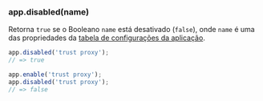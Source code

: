 <h3 id='app.disabled'>app.disabled(name)</h3>

Retorna `true` se o Booleano `name` está desativado (`false`), onde `name` é uma das
propriedades da [tabela de configurações da aplicação](#app.settings.table).

~~~js
app.disabled('trust proxy');
// => true

app.enable('trust proxy');
app.disabled('trust proxy');
// => false
~~~
